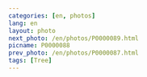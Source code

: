 ```yaml
---
categories: [en, photos]
lang: en
layout: photo
next_photo: /en/photos/P0000089.html
picname: P0000088
prev_photo: /en/photos/P0000087.html
tags: [Tree]
---
```

